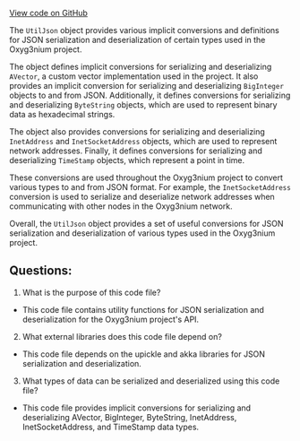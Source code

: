 [View code on GitHub](https://github.com/alephium/alephium/api/src/main/scala/org/alephium/api/UtilJson.scala)

The `UtilJson` object provides various implicit conversions and definitions for JSON serialization and deserialization of certain types used in the Oxyg3nium project. 

The object defines implicit conversions for serializing and deserializing `AVector`, a custom vector implementation used in the project. It also provides an implicit conversion for serializing and deserializing `BigInteger` objects to and from JSON. Additionally, it defines conversions for serializing and deserializing `ByteString` objects, which are used to represent binary data as hexadecimal strings. 

The object also provides conversions for serializing and deserializing `InetAddress` and `InetSocketAddress` objects, which are used to represent network addresses. Finally, it defines conversions for serializing and deserializing `TimeStamp` objects, which represent a point in time.

These conversions are used throughout the Oxyg3nium project to convert various types to and from JSON format. For example, the `InetSocketAddress` conversion is used to serialize and deserialize network addresses when communicating with other nodes in the Oxyg3nium network. 

Overall, the `UtilJson` object provides a set of useful conversions for JSON serialization and deserialization of various types used in the Oxyg3nium project.
## Questions: 
 1. What is the purpose of this code file?
- This code file contains utility functions for JSON serialization and deserialization for the Oxyg3nium project's API.

2. What external libraries does this code file depend on?
- This code file depends on the upickle and akka libraries for JSON serialization and deserialization.

3. What types of data can be serialized and deserialized using this code file?
- This code file provides implicit conversions for serializing and deserializing AVector, BigInteger, ByteString, InetAddress, InetSocketAddress, and TimeStamp data types.
